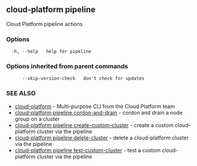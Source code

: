 ## cloud-platform pipeline

Cloud Platform pipeline actions

### Options

```
  -h, --help   help for pipeline
```

### Options inherited from parent commands

```
      --skip-version-check   don't check for updates
```

### SEE ALSO

* [cloud-platform](cloud-platform.md)	 - Multi-purpose CLI from the Cloud Platform team
* [cloud-platform pipeline cordon-and-drain](cloud-platform_pipeline_cordon-and-drain.md)	 - cordon and drain a node group on a cluster
* [cloud-platform pipeline create-custom-cluster](cloud-platform_pipeline_create-custom-cluster.md)	 - create a custom cloud-platform cluster via the pipeline
* [cloud-platform pipeline delete-cluster](cloud-platform_pipeline_delete-cluster.md)	 - delete a cloud-platform cluster via the pipeline
* [cloud-platform pipeline test-custom-cluster](cloud-platform_pipeline_test-custom-cluster.md)	 - test a custom cloud-platform cluster via the pipeline

